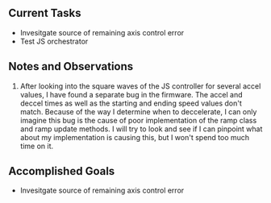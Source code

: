 ## Current Tasks

- Invesitgate source of remaining axis control error
- Test JS orchestrator

## Notes and Observations

1. After looking into the square waves of the JS controller for several accel values, I
have found a separate bug in the firmware. The accel and deccel times as well as the 
starting and ending speed values don't match. Because of the way I determine when to 
deccelerate, I can only imagine this bug is the cause of poor implementation of the ramp
class and ramp update methods. I will try to look and see if I can pinpoint what about 
my implementation is causing this, but I won't spend too much time on it.

## Accomplished Goals

- Invesitgate source of remaining axis control error


